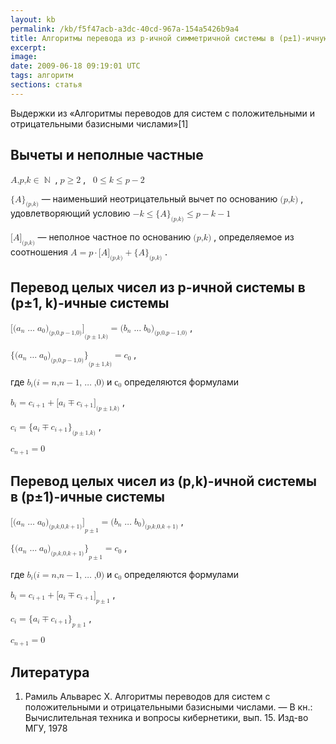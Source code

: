 ```yaml
---
layout: kb
permalink: /kb/f5f47acb-a3dc-40cd-967a-154a5426b9a4
title: Алгоритмы перевода из p-ичной симметричной системы в (p±1)-ичную систему
excerpt:
image:
date: 2009-06-18 09:19:01 UTC
tags: алгоритм
sections: статья
---
```


<p>Выдержки из «Алгоритмы переводов для систем с положительными и отрицательными базисными числами»[1]</p>
<h2>Вычеты и неполные частные </h2>
<p> <math xmlns="http://www.w3.org/1998/Math/MathML"><mrow><mi>A</mi><mi>,</mi><mi>p</mi><mi>,</mi><mrow><mi>k</mi><mo stretchy="false">∈</mo><mo stretchy="false">ℕ</mo></mrow></mrow></math> ,  <math xmlns="http://www.w3.org/1998/Math/MathML"><mrow><mi>p</mi><mo stretchy="false">≥</mo><mn>2</mn></mrow></math> ,   <math xmlns="http://www.w3.org/1998/Math/MathML"><mrow><mrow><mn>0</mn><mo stretchy="false">≤</mo><mi>k</mi></mrow><mo stretchy="false">≤</mo><mrow><mi>p</mi><mo stretchy="false">−</mo><mn>2</mn></mrow></mrow></math> </p>
<p> <math xmlns="http://www.w3.org/1998/Math/MathML"><msub><mrow><mo stretchy="false">{</mo><mi>A</mi><mo stretchy="false">}</mo></mrow><mrow><mo stretchy="false">(</mo><mrow><mi>p</mi><mi>,</mi><mi>k</mi></mrow><mo stretchy="false">)</mo></mrow></msub></math>  — наименьший неотрицательный вычет по основанию  <math xmlns="http://www.w3.org/1998/Math/MathML"><mrow><mo stretchy="false">(</mo><mrow><mi>p</mi><mi>,</mi><mi>k</mi></mrow><mo stretchy="false">)</mo></mrow></math> , удовлетворяющий условию  <math xmlns="http://www.w3.org/1998/Math/MathML"><mrow><mrow><mrow><mo stretchy="false">−</mo><mi>k</mi></mrow><mo stretchy="false">≤</mo><msub><mrow><mo stretchy="false">{</mo><mi>A</mi><mo stretchy="false">}</mo></mrow><mrow><mo stretchy="false">(</mo><mrow><mi>p</mi><mi>,</mi><mi>k</mi></mrow><mo stretchy="false">)</mo></mrow></msub></mrow><mo stretchy="false">≤</mo><mrow><mrow><mi>p</mi><mo stretchy="false">−</mo><mi>k</mi></mrow><mo stretchy="false">−</mo><mn>1</mn></mrow></mrow></math> </p>
<p> <math xmlns="http://www.w3.org/1998/Math/MathML"><msub><mrow><mo stretchy="false">[</mo><mi>A</mi><mo stretchy="false">]</mo></mrow><mrow><mo stretchy="false">(</mo><mrow><mi>p</mi><mi>,</mi><mi>k</mi></mrow><mo stretchy="false">)</mo></mrow></msub></math> — неполное частное по основанию  <math xmlns="http://www.w3.org/1998/Math/MathML"><mrow><mo stretchy="false">(</mo><mrow><mi>p</mi><mi>,</mi><mi>k</mi></mrow><mo stretchy="false">)</mo></mrow></math> , определяемое из соотношения  <math xmlns="http://www.w3.org/1998/Math/MathML"><mrow><mi>A</mi><mo stretchy="false">=</mo><mrow><mrow><mi>p</mi><mo stretchy="false">⋅</mo><msub><mrow><mo stretchy="false">[</mo><mi>A</mi><mo stretchy="false">]</mo></mrow><mrow><mo stretchy="false">(</mo><mrow><mi>p</mi><mi>,</mi><mi>k</mi></mrow><mo stretchy="false">)</mo></mrow></msub></mrow><mo stretchy="false">+</mo><msub><mrow><mo stretchy="false">{</mo><mi>A</mi><mo stretchy="false">}</mo></mrow><mrow><mo stretchy="false">(</mo><mrow><mi>p</mi><mi>,</mi><mi>k</mi></mrow><mo stretchy="false">)</mo></mrow></msub></mrow></mrow></math> .</p>
<h2>Перевод целых чисел из p-ичной системы в (p±1, k)-ичные системы</h2>
<p>
   <math xmlns="http://www.w3.org/1998/Math/MathML"><mrow><msub><mrow><mo stretchy="false">[</mo><msub><mrow><mo stretchy="false">(</mo><mrow><msub><mi>a</mi><mi>n</mi></msub><mo stretchy="false">…</mo><msub><mi>a</mi><mn>0</mn></msub></mrow><mo stretchy="false">)</mo></mrow><mrow><mo stretchy="false">(</mo><mrow><mi>p</mi><mi>,</mi><mn>0,</mn><mrow><mi>p</mi><mo stretchy="false">−</mo><mn>1,0</mn></mrow></mrow><mo stretchy="false">)</mo></mrow></msub><mo stretchy="false">]</mo></mrow><mrow><mo stretchy="false">(</mo><mrow><mrow><mi>p</mi><mo stretchy="false">±</mo><mn>1,</mn></mrow><mi>k</mi></mrow><mo stretchy="false">)</mo></mrow></msub><mo stretchy="false">=</mo><msub><mrow><mo stretchy="false">(</mo><mrow><msub><mi>b</mi><mi>n</mi></msub><mo stretchy="false">…</mo><msub><mi>b</mi><mn>0</mn></msub></mrow><mo stretchy="false">)</mo></mrow><mrow><mo stretchy="false">(</mo><mrow><mi>p</mi><mi>,</mi><mn>0,</mn><mrow><mi>p</mi><mo stretchy="false">−</mo><mn>1,0</mn></mrow></mrow><mo stretchy="false">)</mo></mrow></msub></mrow></math>
  ,
</p>
<p>
   <math xmlns="http://www.w3.org/1998/Math/MathML"><mrow><msub><mrow><mo stretchy="false">{</mo><msub><mrow><mo stretchy="false">(</mo><mrow><msub><mi>a</mi><mi>n</mi></msub><mo stretchy="false">…</mo><msub><mi>a</mi><mn>0</mn></msub></mrow><mo stretchy="false">)</mo></mrow><mrow><mo stretchy="false">(</mo><mrow><mi>p</mi><mi>,</mi><mn>0,</mn><mrow><mi>p</mi><mo stretchy="false">−</mo><mn>1,0</mn></mrow></mrow><mo stretchy="false">)</mo></mrow></msub><mo stretchy="false">}</mo></mrow><mrow><mo stretchy="false">(</mo><mrow><mrow><mi>p</mi><mo stretchy="false">±</mo><mn>1,</mn></mrow><mi>k</mi></mrow><mo stretchy="false">)</mo></mrow></msub><mo stretchy="false">=</mo><msub><mi>c</mi><mn>0</mn></msub></mrow></math>
  ,
</p>
<p>
  где
   <math xmlns="http://www.w3.org/1998/Math/MathML"><mrow><msub><mi>b</mi><mi>i</mi></msub><mrow><mo stretchy="false">(</mo><mrow><mrow><mi>i</mi><mo stretchy="false">=</mo><mi>n</mi></mrow><mi>,</mi><mrow><mi>n</mi><mo stretchy="false">−</mo><mn>1,</mn></mrow><mo stretchy="false">…</mo><mi>,</mi><mn>0</mn></mrow><mo stretchy="false">)</mo></mrow></mrow></math>
  и
   <math xmlns="http://www.w3.org/1998/Math/MathML"><msub><mi>с</mi><mn>0</mn></msub></math>
  определяются формулами
</p>
<p>
   <math xmlns="http://www.w3.org/1998/Math/MathML"><mrow><msub><mi>b</mi><mi>i</mi></msub><mo stretchy="false">=</mo><mrow><msub><mi>c</mi><mrow><mi>i</mi><mo stretchy="false">+</mo><mn>1</mn></mrow></msub><mo stretchy="false">+</mo><msub><mrow><mo stretchy="false">[</mo><mrow><msub><mi>a</mi><mi>i</mi></msub><mo stretchy="false">∓</mo><msub><mi>c</mi><mrow><mi>i</mi><mo stretchy="false">+</mo><mn>1</mn></mrow></msub></mrow><mo stretchy="false">]</mo></mrow><mrow><mo stretchy="false">(</mo><mrow><mrow><mi>p</mi><mo stretchy="false">±</mo><mn>1,</mn></mrow><mi>k</mi></mrow><mo stretchy="false">)</mo></mrow></msub></mrow></mrow></math>
  ,
</p>
<p>
   <math xmlns="http://www.w3.org/1998/Math/MathML"><mrow><msub><mi>c</mi><mi>i</mi></msub><mo stretchy="false">=</mo><msub><mrow><mo stretchy="false">{</mo><mrow><msub><mi>a</mi><mi>i</mi></msub><mo stretchy="false">∓</mo><msub><mi>c</mi><mrow><mi>i</mi><mo stretchy="false">+</mo><mn>1</mn></mrow></msub></mrow><mo stretchy="false">}</mo></mrow><mrow><mo stretchy="false">(</mo><mrow><mrow><mi>p</mi><mo stretchy="false">±</mo><mn>1,</mn></mrow><mi>k</mi></mrow><mo stretchy="false">)</mo></mrow></msub></mrow></math>
  ,
</p>
<p> <math xmlns="http://www.w3.org/1998/Math/MathML"><mrow><msub><mi>c</mi><mrow><mi>n</mi><mo stretchy="false">+</mo><mn>1</mn></mrow></msub><mo stretchy="false">=</mo><mn>0</mn></mrow></math> </p>
<h2>Перевод целых чисел из (p,k)-ичной системы в (p±1)-ичные системы</h2>
<p>
   <math xmlns="http://www.w3.org/1998/Math/MathML"><mrow><msub><mrow><mo stretchy="false">[</mo><msub><mrow><mo stretchy="false">(</mo><mrow><msub><mi>a</mi><mi>n</mi></msub><mo stretchy="false">…</mo><msub><mi>a</mi><mn>0</mn></msub></mrow><mo stretchy="false">)</mo></mrow><mrow><mo stretchy="false">(</mo><mrow><mi>p</mi><mi>,</mi><mi>k</mi><mi>,</mi><mn>0,</mn><mrow><mi>k</mi><mo stretchy="false">+</mo><mn>1</mn></mrow></mrow><mo stretchy="false">)</mo></mrow></msub><mo stretchy="false">]</mo></mrow><mrow><mi>p</mi><mo stretchy="false">±</mo><mn>1</mn></mrow></msub><mo stretchy="false">=</mo><msub><mrow><mo stretchy="false">(</mo><mrow><msub><mi>b</mi><mi>n</mi></msub><mo stretchy="false">…</mo><msub><mi>b</mi><mn>0</mn></msub></mrow><mo stretchy="false">)</mo></mrow><mrow><mo stretchy="false">(</mo><mrow><mi>p</mi><mi>,</mi><mi>k</mi><mi>,</mi><mn>0,</mn><mrow><mi>k</mi><mo stretchy="false">+</mo><mn>1</mn></mrow></mrow><mo stretchy="false">)</mo></mrow></msub></mrow></math>
  ,
</p>
<p>
   <math xmlns="http://www.w3.org/1998/Math/MathML"><mrow><msub><mrow><mo stretchy="false">{</mo><msub><mrow><mo stretchy="false">(</mo><mrow><msub><mi>a</mi><mi>n</mi></msub><mo stretchy="false">…</mo><msub><mi>a</mi><mn>0</mn></msub></mrow><mo stretchy="false">)</mo></mrow><mrow><mo stretchy="false">(</mo><mrow><mi>p</mi><mi>,</mi><mi>k</mi><mi>,</mi><mn>0,</mn><mrow><mi>k</mi><mo stretchy="false">+</mo><mn>1</mn></mrow></mrow><mo stretchy="false">)</mo></mrow></msub><mo stretchy="false">}</mo></mrow><mrow><mi>p</mi><mo stretchy="false">±</mo><mn>1</mn></mrow></msub><mo stretchy="false">=</mo><msub><mi>c</mi><mn>0</mn></msub></mrow></math>
  ,
</p>
<p>
  где
   <math xmlns="http://www.w3.org/1998/Math/MathML"><mrow><msub><mi>b</mi><mi>i</mi></msub><mrow><mo stretchy="false">(</mo><mrow><mrow><mi>i</mi><mo stretchy="false">=</mo><mi>n</mi></mrow><mi>,</mi><mrow><mi>n</mi><mo stretchy="false">−</mo><mn>1,</mn></mrow><mo stretchy="false">…</mo><mi>,</mi><mn>0</mn></mrow><mo stretchy="false">)</mo></mrow></mrow></math>
  и
   <math xmlns="http://www.w3.org/1998/Math/MathML"><msub><mi>с</mi><mn>0</mn></msub></math>
  определяются формулами
</p>
<p>
   <math xmlns="http://www.w3.org/1998/Math/MathML"><mrow><msub><mi>b</mi><mi>i</mi></msub><mo stretchy="false">=</mo><mrow><msub><mi>c</mi><mrow><mi>i</mi><mo stretchy="false">+</mo><mn>1</mn></mrow></msub><mo stretchy="false">+</mo><msub><mrow><mo stretchy="false">[</mo><mrow><msub><mi>a</mi><mi>i</mi></msub><mo stretchy="false">∓</mo><msub><mi>c</mi><mrow><mi>i</mi><mo stretchy="false">+</mo><mn>1</mn></mrow></msub></mrow><mo stretchy="false">]</mo></mrow><mrow><mi>p</mi><mo stretchy="false">±</mo><mn>1</mn></mrow></msub></mrow></mrow></math>
  ,
</p>
<p>
   <math xmlns="http://www.w3.org/1998/Math/MathML"><mrow><msub><mi>c</mi><mi>i</mi></msub><mo stretchy="false">=</mo><msub><mrow><mo stretchy="false">{</mo><mrow><msub><mi>a</mi><mi>i</mi></msub><mo stretchy="false">∓</mo><msub><mi>c</mi><mrow><mi>i</mi><mo stretchy="false">+</mo><mn>1</mn></mrow></msub></mrow><mo stretchy="false">}</mo></mrow><mrow><mi>p</mi><mo stretchy="false">±</mo><mn>1</mn></mrow></msub></mrow></math>
  ,
</p>
<p>
   <math xmlns="http://www.w3.org/1998/Math/MathML"><mrow><msub><mi>c</mi><mrow><mi>n</mi><mo stretchy="false">+</mo><mn>1</mn></mrow></msub><mo stretchy="false">=</mo><mn>0</mn></mrow></math>
</p>

<h2>Литература</h2>
<ol>
<li>Рамиль Альварес Х. Алгоритмы переводов для систем с положительными и отрицательными базисными числами. — В кн.: Вычислительная техника и вопросы кибернетики, вып. 15. Изд-во МГУ, 1978</li>
</ol>

